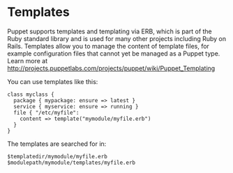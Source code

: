 Templates
=========

Puppet supports templates and templating via ERB, which is part of the Ruby
standard library and is used for many other projects including Ruby on Rails.
Templates allow you to manage the content of template files, for example
configuration files that cannot yet be managed as a Puppet type. Learn more at
http://projects.puppetlabs.com/projects/puppet/wiki/Puppet_Templating

You can use templates like this:

    class myclass {
      package { mypackage: ensure => latest }
      service { myservice: ensure => running }
      file { "/etc/myfile":
        content => template("mymodule/myfile.erb")
      }
    }

The templates are searched for in:

    $templatedir/mymodule/myfile.erb
    $modulepath/mymodule/templates/myfile.erb
